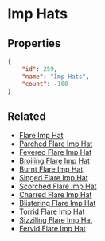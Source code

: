 # Imp Hats

<no description available>

## Properties

```json
{
    "id": 259,
    "name": "Imp Hats",
    "count": -100
}
```

## Related

- [Flare Imp Hat](../items/6506-flare-imp-hat.md)
- [Parched Flare Imp Hat](../items/6507-parched-flare-imp-hat.md)
- [Fevered Flare Imp Hat](../items/6508-fevered-flare-imp-hat.md)
- [Broiling Flare Imp Hat](../items/6509-broiling-flare-imp-hat.md)
- [Burnt Flare Imp Hat](../items/6787-burnt-flare-imp-hat.md)
- [Singed Flare Imp Hat](../items/6788-singed-flare-imp-hat.md)
- [Scorched Flare Imp Hat](../items/6789-scorched-flare-imp-hat.md)
- [Charred Flare Imp Hat](../items/6790-charred-flare-imp-hat.md)
- [Blistering Flare Imp Hat](../items/6791-blistering-flare-imp-hat.md)
- [Torrid Flare Imp Hat](../items/6792-torrid-flare-imp-hat.md)
- [Sizziling Flare Imp Hat](../items/6793-sizziling-flare-imp-hat.md)
- [Fervid Flare Imp Hat](../items/6794-fervid-flare-imp-hat.md)

